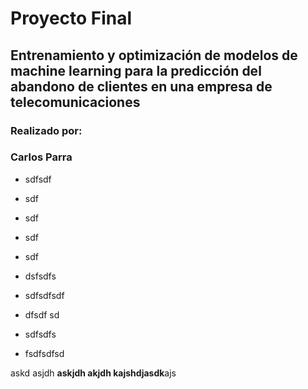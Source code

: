 # Proyecto Final 

## Entrenamiento y optimización de modelos de machine learning para la predicción del abandono de clientes en una empresa de telecomunicaciones

### Realizado por:
### Carlos Parra
- sdfsdf
- sdf
- sdf
- sdf
- sdf

- dsfsdfs
- sdfsdfsdf
- dfsdf sd
- sdfsdfs
- fsdfsdfsd

askd asjdh **askjdh akjdh kajshdjasdk**ajs